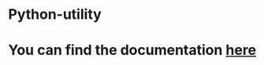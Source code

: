 # Python-utility

# You can find the documentation [here](https://github.com/pranavbaburaj/python-utility/blob/main/docs/README.md)
